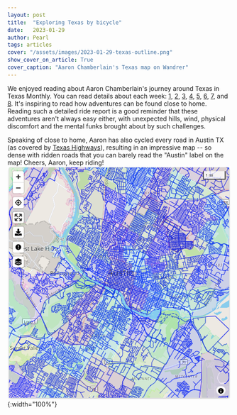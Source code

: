 ```yaml
---
layout: post
title:  "Exploring Texas by bicycle"
date:   2023-01-29
author: Pearl
tags: articles
cover: "/assets/images/2023-01-29-texas-outline.png"
show_cover_on_article: True
cover_caption: "Aaron Chamberlain's Texas map on Wandrer"
---
```

We enjoyed reading about Aaron Chamberlain's journey around Texas in Texas Monthly. You can read details about each week: [1](https://www.texasmonthly.com/travel/tour-de-texas-why-im-cycling-3000-mile-perimeter/), [2](https://www.texasmonthly.com/travel/tour-de-texas-week-2-riding-behind-pine-curtain/), [3](https://www.texasmonthly.com/travel/tour-de-texas-week-3-riding-the-northeast-texas-trail-relishing-local-beers/), [4](https://www.texasmonthly.com/travel/tour-de-texas-week-4-battling-high-winds-and-exhaustion-panhandle/), [5](https://www.texasmonthly.com/travel/tour-de-texas-week-5-getting-by-with-a-little-help-from-my-friends/), [6](https://www.texasmonthly.com/travel/tour-de-texas-week-6-underrated-beauty-guadalupe-mountains/), [7](https://www.texasmonthly.com/travel/tour-de-texas-week-7-tough-climbs-and-spectacular-views-west-texas/), and [8](https://www.texasmonthly.com/travel/tour-de-texas-journeys-end/). It's inspiring to read how adventures can be found close to home. Reading such a detailed ride report is a good reminder that these adventures aren't always easy either, with unexpected hills, wind, physical discomfort and the mental funks brought about by such challenges.

Speaking of close to home, Aaron has also cycled every road in Austin TX (as covered by [Texas Highways](https://texashighways.com/travel-news/4900-miles-later-this-cyclist-has-biked-every-single-street-in-austin/)), resulting in an impressive map -- so dense with ridden roads that you can barely read the "Austin" label on the map! Cheers, Aaron, keep riding!
![](/assets/images/2023-01-29-every-road-austin.png){:width="100%"}

